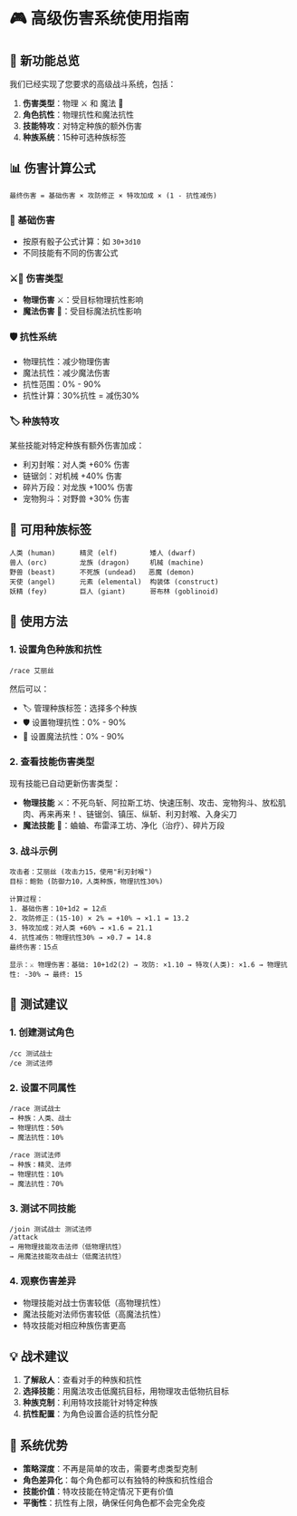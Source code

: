 # 🎮 高级伤害系统使用指南

## 🚨 新功能总览
我们已经实现了您要求的高级战斗系统，包括：
1. **伤害类型**：物理 ⚔️ 和 魔法 🔮
2. **角色抗性**：物理抗性和魔法抗性
3. **技能特攻**：对特定种族的额外伤害
4. **种族系统**：15种可选种族标签

## 📊 伤害计算公式
```
最终伤害 = 基础伤害 × 攻防修正 × 特攻加成 × (1 - 抗性减伤)
```

### 🎲 基础伤害
- 按原有骰子公式计算：如 `30+3d10`
- 不同技能有不同的伤害公式

### ⚔️🔮 伤害类型
- **物理伤害** ⚔️：受目标物理抗性影响
- **魔法伤害** 🔮：受目标魔法抗性影响

### 🛡️ 抗性系统
- 物理抗性：减少物理伤害
- 魔法抗性：减少魔法伤害
- 抗性范围：0% - 90%
- 抗性计算：30%抗性 = 减伤30%

### 🏷️ 种族特攻
某些技能对特定种族有额外伤害加成：
- 利刃封喉：对人类 +60% 伤害
- 链锯剑：对机械 +40% 伤害
- 碎片万段：对龙族 +100% 伤害
- 宠物狗斗：对野兽 +30% 伤害

## 🧬 可用种族标签
```
人类 (human)      精灵 (elf)        矮人 (dwarf)
兽人 (orc)        龙族 (dragon)     机械 (machine)
野兽 (beast)      不死族 (undead)   恶魔 (demon)
天使 (angel)      元素 (elemental)  构装体 (construct)
妖精 (fey)        巨人 (giant)      哥布林 (goblinoid)
```

## 🎯 使用方法

### 1. 设置角色种族和抗性
```
/race 艾丽丝
```
然后可以：
- 🏷️ 管理种族标签：选择多个种族
- 🛡️ 设置物理抗性：0% - 90%
- 🔮 设置魔法抗性：0% - 90%

### 2. 查看技能伤害类型
现有技能已自动更新伤害类型：
- **物理技能** ⚔️：不死鸟斩、阿拉斯工坊、快速压制、攻击、宠物狗斗、放松肌肉、再来再来！、链锯剑、镇压、纵斩、利刃封喉、入身尖刀
- **魔法技能** 🔮：蛐蛐、布雷泽工坊、净化（治疗）、碎片万段

### 3. 战斗示例
```
攻击者：艾丽丝 (攻击力15，使用"利刃封喉")
目标：鲍勃 (防御力10，人类种族，物理抗性30%)

计算过程：
1. 基础伤害：10+1d2 = 12点
2. 攻防修正：(15-10) × 2% = +10% → ×1.1 = 13.2
3. 特攻加成：对人类 +60% → ×1.6 = 21.1
4. 抗性减伤：物理抗性30% → ×0.7 = 14.8
最终伤害：15点

显示：⚔️ 物理伤害：基础: 10+1d2(2) → 攻防: ×1.10 → 特攻(人类): ×1.6 → 物理抗性: -30% → 最终: 15
```

## 🧪 测试建议

### 1. 创建测试角色
```
/cc 测试战士
/ce 测试法师
```

### 2. 设置不同属性
```
/race 测试战士
→ 种族：人类、战士
→ 物理抗性：50%
→ 魔法抗性：10%

/race 测试法师
→ 种族：精灵、法师
→ 物理抗性：10%
→ 魔法抗性：70%
```

### 3. 测试不同技能
```
/join 测试战士 测试法师
/attack
→ 用物理技能攻击法师（低物理抗性）
→ 用魔法技能攻击战士（低魔法抗性）
```

### 4. 观察伤害差异
- 物理技能对战士伤害较低（高物理抗性）
- 魔法技能对法师伤害较低（高魔法抗性）
- 特攻技能对相应种族伤害更高

## 💡 战术建议
1. **了解敌人**：查看对手的种族和抗性
2. **选择技能**：用魔法攻击低魔抗目标，用物理攻击低物抗目标
3. **种族克制**：利用特攻技能针对特定种族
4. **抗性配置**：为角色设置合适的抗性分配

## 🎉 系统优势
- **策略深度**：不再是简单的攻击，需要考虑类型克制
- **角色差异化**：每个角色都可以有独特的种族和抗性组合
- **技能价值**：特攻技能在特定情况下更有价值
- **平衡性**：抗性有上限，确保任何角色都不会完全免疫
